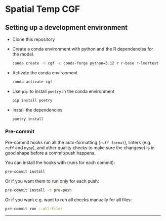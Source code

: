 # Spatial Temp CGF

## Setting up a development environment

* Clone this repository
* Create a conda environment with python and the R dependencies for the model.
    
    ```sh
    conda create -n cgf -c conda-forge python=3.12 r r-base r-lmertest r-emmeans
    ```
  
* Activate the conda environment

    ```sh
    conda activate cgf
    ```

* Use `pip` to install `poetry` in the conda environment

    ```sh
    pip install poetry
    ```
  
* Install the dependencies

    ```sh
    poetry install
    ```

### Pre-commit

Pre-commit hooks run all the auto-formatting (`ruff format`), linters (e.g. `ruff` and `mypy`), and other quality
 checks to make sure the changeset is in good shape before a commit/push happens.

You can install the hooks with (runs for each commit):

```sh
pre-commit install
```

Or if you want them to run only for each push:

```sh
pre-commit install -t pre-push
```

Or if you want e.g. want to run all checks manually for all files:

```sh
pre-commit run --all-files
```

---
